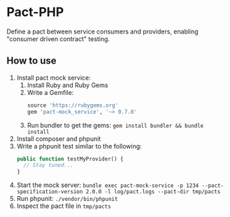 # Pact-PHP

Define a pact between service consumers and providers, enabling "consumer driven contract" testing.

How to use
----------

1. Install pact mock service:
    1. Install Ruby and Ruby Gems
    2. Write a Gemfile:
        ```ruby
        source 'https://rubygems.org'
        gem 'pact-mock_service', '~> 0.7.0'
        ```
    3. Run bundler to get the gems: `gem install bundler && bundle install`
2. Install composer and phpunit
3. Write a phpunit test similar to the following:
    ```php
    public function testMyProvider() {
      // Stay tuned...
    }
    ```
4. Start the mock server: `bundle exec pact-mock-service -p 1234 --pact-specification-version 2.0.0 -l log/pact.logs --pact-dir tmp/pacts`
5. Run phpunit: `./vendor/bin/phpunit`
6. Inspect the pact file in `tmp/pacts`
